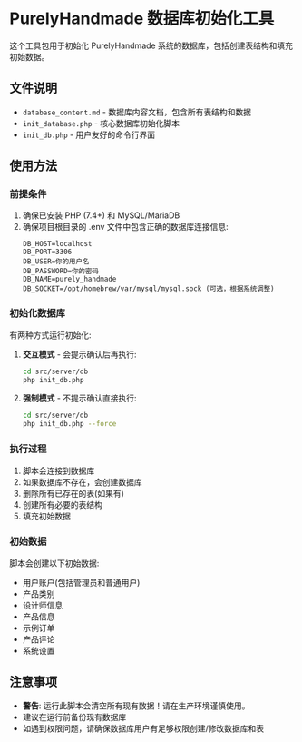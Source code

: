 # PurelyHandmade 数据库初始化工具

这个工具包用于初始化 PurelyHandmade 系统的数据库，包括创建表结构和填充初始数据。

## 文件说明

- `database_content.md` - 数据库内容文档，包含所有表结构和数据
- `init_database.php` - 核心数据库初始化脚本
- `init_db.php` - 用户友好的命令行界面

## 使用方法

### 前提条件

1. 确保已安装 PHP (7.4+) 和 MySQL/MariaDB
2. 确保项目根目录的 .env 文件中包含正确的数据库连接信息:
   ```
   DB_HOST=localhost
   DB_PORT=3306
   DB_USER=你的用户名
   DB_PASSWORD=你的密码
   DB_NAME=purely_handmade
   DB_SOCKET=/opt/homebrew/var/mysql/mysql.sock (可选，根据系统调整)
   ```

### 初始化数据库

有两种方式运行初始化:

1. **交互模式** - 会提示确认后再执行:
   ```bash
   cd src/server/db
   php init_db.php
   ```

2. **强制模式** - 不提示确认直接执行:
   ```bash
   cd src/server/db
   php init_db.php --force
   ```

### 执行过程

1. 脚本会连接到数据库
2. 如果数据库不存在，会创建数据库
3. 删除所有已存在的表(如果有)
4. 创建所有必要的表结构
5. 填充初始数据

### 初始数据

脚本会创建以下初始数据:

- 用户账户(包括管理员和普通用户)
- 产品类别
- 设计师信息
- 产品信息
- 示例订单
- 产品评论
- 系统设置

## 注意事项

- **警告**: 运行此脚本会清空所有现有数据！请在生产环境谨慎使用。
- 建议在运行前备份现有数据库
- 如遇到权限问题，请确保数据库用户有足够权限创建/修改数据库和表 